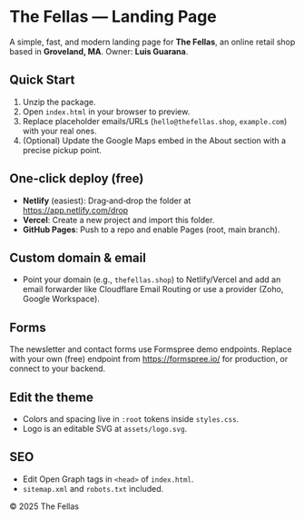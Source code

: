 # The Fellas — Landing Page

A simple, fast, and modern landing page for **The Fellas**, an online retail shop based in **Groveland, MA**. Owner: **Luis Guarana**.

## Quick Start

1. Unzip the package.
2. Open `index.html` in your browser to preview.
3. Replace placeholder emails/URLs (`hello@thefellas.shop`, `example.com`) with your real ones.
4. (Optional) Update the Google Maps embed in the About section with a precise pickup point.

## One‑click deploy (free)

- **Netlify** (easiest): Drag‑and‑drop the folder at https://app.netlify.com/drop
- **Vercel**: Create a new project and import this folder.
- **GitHub Pages**: Push to a repo and enable Pages (root, main branch).

## Custom domain & email

- Point your domain (e.g., `thefellas.shop`) to Netlify/Vercel and add an email forwarder like Cloudflare Email Routing or use a provider (Zoho, Google Workspace).

## Forms

The newsletter and contact forms use Formspree demo endpoints. Replace with your own (free) endpoint from https://formspree.io/ for production, or connect to your backend.

## Edit the theme

- Colors and spacing live in `:root` tokens inside `styles.css`.
- Logo is an editable SVG at `assets/logo.svg`.

## SEO

- Edit Open Graph tags in `<head>` of `index.html`.
- `sitemap.xml` and `robots.txt` included.

© 2025 The Fellas

